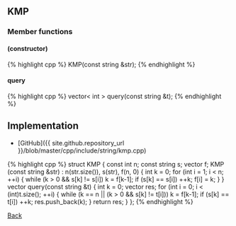 ## KMP

### Member functions

#### (constructor)
{% highlight cpp %}
KMP(const string &str);
{% endhighlight %}


#### query
{% highlight cpp %}
vector< int > query(const string &t);
{% endhighlight %}

## Implementation

- [GitHub]({{ site.github.repository_url }}/blob/master/cpp/include/string/kmp.cpp)

{% highlight cpp %}
struct KMP {
  const int n;
  const string s;
  vector<int> f;
  KMP (const string &str) : n(str.size()), s(str), f(n, 0) {
    int k = 0;
    for (int i = 1; i < n; ++i) {
      while (k > 0 && s[k] != s[i]) k = f[k-1];
      if (s[k] == s[i]) ++k;
      f[i] = k;
    }
  }
  vector<int> query(const string &t) {
    int k = 0;
    vector<int> res;
    for (int i = 0; i < (int)t.size(); ++i) {
      while (k == n || (k > 0 && s[k] != t[i])) k = f[k-1];
      if (s[k] == t[i]) ++k;
      res.push_back(k);
    }
    return res;
  }
};
{% endhighlight %}

[Back](../..)
